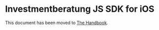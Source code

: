 # Investmentberatung JS SDK for iOS

This document has been moved to [The Handbook](https://jitsi.github.io/handbook/docs/dev-guide/dev-guide-ios-sdk).
